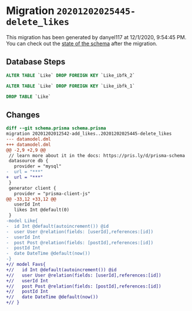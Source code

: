 # Migration `20201202025445-delete_likes`

This migration has been generated by danyel117 at 12/1/2020, 9:54:45 PM.
You can check out the [state of the schema](./schema.prisma) after the migration.

## Database Steps

```sql
ALTER TABLE `Like` DROP FOREIGN KEY `Like_ibfk_2`

ALTER TABLE `Like` DROP FOREIGN KEY `Like_ibfk_1`

DROP TABLE `Like`
```

## Changes

```diff
diff --git schema.prisma schema.prisma
migration 20201202012542-add_likes..20201202025445-delete_likes
--- datamodel.dml
+++ datamodel.dml
@@ -2,9 +2,9 @@
 // learn more about it in the docs: https://pris.ly/d/prisma-schema
 datasource db {
   provider = "mysql"
-  url = "***"
+  url = "***"
 }
 generator client {
   provider = "prisma-client-js"
@@ -33,12 +33,12 @@
   userId Int
   likes Int @default(0)
 }
-model Like{
-  id Int @default(autoincrement()) @id
-  user User @relation(fields: [userId],references:[id])
-  userId Int
-  post Post @relation(fields: [postId],references:[id])
-  postId Int
-  date DateTime @default(now())
-}
+// model Favs{
+//   id Int @default(autoincrement()) @id
+//   user User @relation(fields: [userId],references:[id])
+//   userId Int
+//   post Post @relation(fields: [postId],references:[id])
+//   postId Int
+//   date DateTime @default(now())
+// }
```


